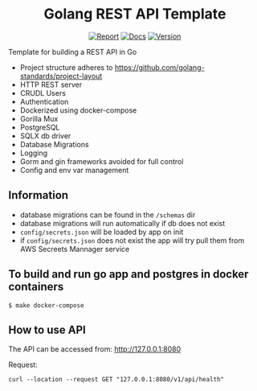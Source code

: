 <h1 align="center">Golang REST API Template</h1>

<p align="center">
  <a href="https://opensource.org/licenses/mit-license.php"><img src="https://badges.frapsoft.com/os/mit/mit.svg?v=103" alt="Report"></a>
  <a href="#"><img src="https://img.shields.io/badge/godoc-reference-brightgreen.svg" alt="Docs"></a>
  <a href="#"><img src="https://img.shields.io/badge/version-0.0.1-brightgreen.svg" alt="Version"></a>
</p>


Template for building a REST API in Go

- Project structure adheres to https://github.com/golang-standards/project-layout
- HTTP REST server
- CRUDL Users
- Authentication
- Dockerized using docker-compose
- Gorilla Mux
- PostgreSQL
- SQLX db driver
- Database Migrations
- Logging
- Gorm and gin frameworks avoided for full control
- Config and env var management

## Information
- database migrations can be found in the `/schemas` dir
- database migrations will run automatically if db does not exist
- `config/secrets.json` will be loaded by app on init
- if `config/secrets.json` does not exist the app will try pull them from AWS Secreets Mannager service

## To build and run go app and postgres in docker containers

```$ make docker-compose```

## How to use API
The API can be accessed from: http://127.0.0.1:8080

Request:
```
curl --location --request GET "127.0.0.1:8080/v1/api/health"
```
